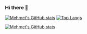 ### Hi there 👋

<!--
**mehmetcanak36/mehmetcanak36** is a ✨ _special_ ✨ repository because its `README.md` (this file) appears on your GitHub profile.

Here are some ideas to get you started:

- 🔭 I’m currently working on ...
- 🌱 I’m currently learning ...
- 👯 I’m looking to collaborate on ...
- 🤔 I’m looking for help with ...
- 💬 Ask me about ...
- 📫 How to reach me: ...
- 😄 Pronouns: ...
- ⚡ Fun fact: ...
-->

[![Mehmet's GitHub stats](https://github-readme-stats.vercel.app/api?username=mehmetcanak36&show_icons=true&theme=react)](https://github.com/mehmetcanak36)
[![Top Langs](https://github-readme-stats.vercel.app/api/top-langs/?username=mehmetcanak36&langs_count=8&theme=react)](https://github.com/mehmetcanak36)


[![Mehmet's GitHub stats](https://github-profile-trophy.vercel.app/?username=mehmetcanak36&theme=onedark&hide_rank=true)](https://github.com/mehmetcanak36)
